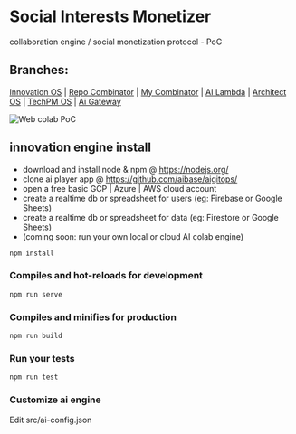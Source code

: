 # Social Interests Monetizer

collaboration engine / social monetization protocol - PoC

## Branches:

[Innovation OS](https://InnovationOS.web.app/) |
[Repo Combinator](https://repoCombinator.web.app/) |
[My Combinator](https://myCombinator.web.app/) |
[AI Lambda](https://ailambda.web.app/) |
[Architect OS](https://ArchitectOS.web.app/) |
[TechPM OS](https://TechPMOS.web.app/) |
[Ai Gateway](https://aigateway.web.app/)

![Web colab PoC](ai-colab-engine-PoC-animated.gif)

## innovation engine install

- download and install node & npm @ https://nodejs.org/
- clone ai player app @ https://github.com/aibase/aigitops/
- open a free basic GCP | Azure | AWS cloud account
- create a realtime db or spreadsheet for users (eg: Firebase or Google Sheets)
- create a realtime db or spreadsheet for data (eg: Firestore or Google Sheets)
- (coming soon: run your own local or cloud AI colab engine)

```
npm install
```

### Compiles and hot-reloads for development

```
npm run serve
```

### Compiles and minifies for production

```
npm run build
```

### Run your tests

```
npm run test
```

### Customize ai engine

Edit src/ai-config.json
